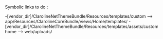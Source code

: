 Symbolic links to do : 

-[vendor_dir]/ClarolineNetThemeBundle/Resources/templates/custom --> app/Resources/ClarolineCoreBundle/views/Home/templates/ 
-[vendor_dir]/ClarolineNetThemeBundle/Resources/templates/assets/customhome --> web/uploads/
